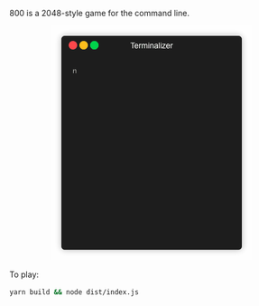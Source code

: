 800 is a 2048-style game for the command line.

<p align="center"><img src="/demo.gif?raw=true"/></p>

To play:

```bash
yarn build && node dist/index.js
```
